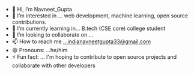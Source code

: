 - 👋 Hi, I’m Navneet_Gupta
- 👀 I’m interested in ...  web development, machine learning, open source contributions.
- 🌱 I’m currently learning in... B.tech (CSE core) college student
- 💞️ I’m looking to collaborate on ... 
- 📫 How to reach me ...indianavneetgupta33@gmail.com
- 😄 Pronouns: ...he/him
- ⚡ Fun fact: ... I'm hoping to contribute to open source projects and collaborate with other developers

<!---
Navneetgupta440/Navneetgupta440 is a ✨ special ✨ repository because its `README.md` (this file) appears on your GitHub profile.
You can click the Preview link to take a look at your changes.
--->
